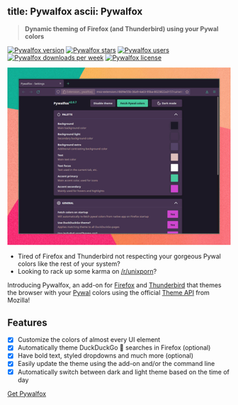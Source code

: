 title: Pywalfox
ascii: Pywalfox
---

> **Dynamic theming of Firefox (and Thunderbird) using your Pywal colors**

[![Pywalfox version](https://img.shields.io/amo/v/pywalfox)](https://addons.mozilla.org/en-US/firefox/addon/pywalfox/)
[![Pywalfox stars](https://img.shields.io/amo/stars/pywalfox)](https://addons.mozilla.org/en-US/firefox/addon/pywalfox/)
[![Pywalfox users](https://img.shields.io/amo/users/pywalfox)](https://addons.mozilla.org/en-US/firefox/addon/pywalfox/)
[![Pywalfox downloads per week](https://img.shields.io/amo/dw/pywalfox)](https://addons.mozilla.org/en-US/firefox/addon/pywalfox/)
[![Pywalfox license](https://img.shields.io/github/license/frewacom/pywalfox)](https://addons.mozilla.org/en-US/firefox/addon/pywalfox/)

![Pywalfox in action](/static/images/pywalfox_demo.gif)

- Tired of Firefox and Thunderbird not respecting your gorgeous Pywal colors like the rest of your system?
- Looking to rack up some karma on [/r/unixporn](https://reddit.com/r/unixporn)?

Introducing Pywalfox, an add-on for [Firefox](https://addons.mozilla.org/en-US/firefox/addon/pywalfox/) and [Thunderbird](https://addons.thunderbird.net/sv-SE/thunderbird/addon/pywalfox/) that themes the browser with your [Pywal](https://github.com/dylanaraps/pywal) colors using the official [Theme API](https://developer.mozilla.org/en-US/docs/Mozilla/Add-ons/WebExtensions/manifest.json/theme) from Mozilla!

## Features
- [x] Customize the colors of almost every UI element
- [x] Automatically theme DuckDuckGo :duck: searches in Firefox (optional)
- [x] Have bold text, styled dropdowns and much more (optional)
- [x] Easily update the theme using the add-on and/or the command line
- [x] Automatically switch between dark and light theme based on the time of day

[Get Pywalfox](https://github.com/Frewacom/Pywalfox#installation)

